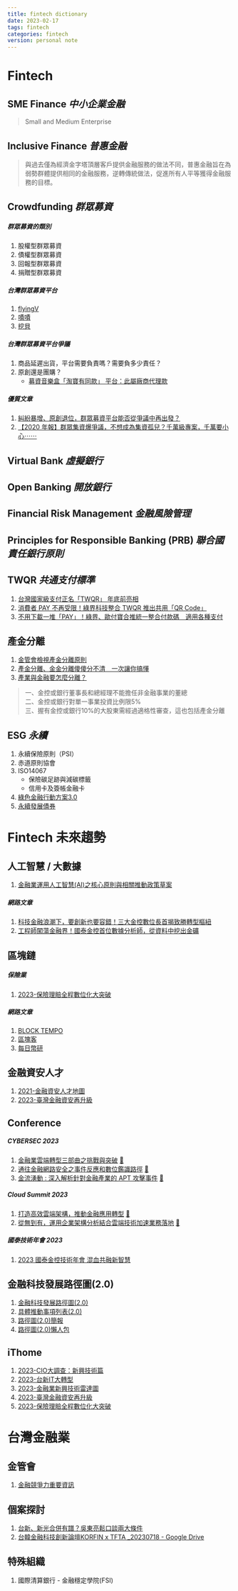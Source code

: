 ```yaml
---
title: fintech dictionary
date: 2023-02-17
tags: fintech
categories: fintech
version: personal note
---
```


# Fintech

## SME Finance _中小企業金融_
> Small and Medium Enterprise

## Inclusive Finance _普惠金融_
> 與過去僅為經濟金字塔頂層客戶提供金融服務的做法不同，普惠金融旨在為弱勢群體提供相同的金融服務，逆轉傳統做法，促進所有人平等獲得金融服務的目標。

## Crowdfunding _群眾募資_
##### 群眾募資的類別
1. 股權型群眾募資
1. 債權型群眾募資
1. 回報型群眾募資
1. 捐贈型群眾募資

##### 台灣群眾募資平台
1. [flyingV](https://www.flyingv.cc/)
1. [嘖嘖](https://www.zeczec.com/)
1. [挖貝](https://wabay.tw/)

##### 台灣群眾募資平台爭議
1. 商品延遲出貨，平台需要負責嗎？需要負多少責任？
1. 原創還是團購？
   - [募資音樂盒「淘寶有同款」 平台：此屬廠商代理款]()

##### 優質文章
1. [糾紛暴增、原創退位，群眾募資平台能否從爭議中再出發？](https://www.twreporter.org/a/taiwan-crowdfunding-dispute)
1. [【2020 年報】群眾集資爆爭議，不想成為集資孤兒？千萬級專案，千萬要小心⋯⋯](https://crowdwatch.tw/post/23168/)

## Virtual Bank _虛擬銀行_

## Open Banking _開放銀行_

## Financial Risk Management _金融風險管理_

## Principles for Responsible Banking (PRB) _聯合國責任銀行原則_

## TWQR _共通支付標準_
1. [台灣國家級支付正名「TWQR」 年底前亮相](https://ec.ltn.com.tw/article/breakingnews/2936530)
1. [消費者 PAY 不再受限！綠界科技整合 TWQR 推出共用「QR Code」](https://today.line.me/tw/v2/article/ZaeeR5j)
1. [不用下載一堆「PAY」！綠界、歐付寶合推統一整合付款碼　適用各種支付](https://finance.ettoday.net/news/2510534)

## 產金分離
1. [金管會檢視產金分離原則](https://money.udn.com/money/story/5613/6842476)
1. [產金分離、金金分離傻傻分不清　一次讓你搞懂](https://www.phew.tw/article/cont/phewpoint/current/news/4033/201805244033)
1. [產業與金融要怎麼分離？](https://view.ctee.com.tw/monetary/25127.html)
> 一、金控或銀行董事長和總經理不能擔任非金融事業的董總  
> 二、金控或銀行對單一事業投資比例限5%  
> 三、握有金控或銀行10%的大股東需經過適格性審查，這也包括產金分離  

## ESG _永續_
1. 永續保險原則（PSI）
1. 赤道原則協會
1. ISO14067 
   - 保險碳足跡與減碳標籤
   - 信用卡及簽帳金融卡
1. [綠色金融行動方案3.0](https://www.fsc.gov.tw/ch/home.jsp?id=96&parentpath=0,2&mcustomize=news_view.jsp&dataserno=202209260001&dtable=News)
1. [永續發展債券](https://www.tpex.org.tw/web/bond/sustainability/institution.php?l=zh-tw)

# Fintech 未來趨勢

## 人工智慧 / 大數據
1. [金融業運用人工智慧(AI)之核心原則與相關推動政策草案](https://www.fsc.gov.tw/uploaddowndoc?file=news/202308151432200.pdf&filedisplay=%E9%99%84%E4%BB%B6_%E9%87%91%E8%9E%8D%E6%A5%AD%E9%81%8B%E7%94%A8%E4%BA%BA%E5%B7%A5%E6%99%BA%E6%85%A7%28AI%29%E4%B9%8B%E6%A0%B8%E5%BF%83%E5%8E%9F%E5%89%87%E8%88%87%E7%9B%B8%E9%97%9C%E6%8E%A8%E5%8B%95%E6%94%BF%E7%AD%96%28%E8%8D%89%E6%A1%88%29.pdf&flag=doc)

##### 網路文章
1. [科技金融浪潮下，要創新也要容錯！三大金控數位長首揭致勝轉型樞紐](https://www.businesstoday.com.tw/article/category/183017/post/202210120030/)
1. [工程師闖蕩金融界！國泰金控首位數據分析師，從資料中挖出金礦](https://www.bnext.com.tw/article/49363/cathayholdings-data-engineers)

## 區塊鏈

##### 保險業
1. [2023-保險理賠全程數位化大突破](https://www.ithome.com.tw/article/155216)

##### 網路文章
1. [BLOCK TEMPO](https://www.blocktempo.com)
1. [區塊客](https://blockcast.it)
1. [每日幣研](https://cryptowesearch.com)

## 金融資安人才
1. [2021-金融資安人才地圖](https://www.fsc.gov.tw/websitedowndoc?file=chfsc/202107081856200.pdf&filedisplay=%E6%AA%94%E6%A1%887_%E9%87%91%E8%9E%8D%E8%B3%87%E5%AE%89%E4%BA%BA%E6%89%8D%E8%81%B7%E8%83%BD%E5%9C%B0%E5%9C%96(110%E5%B9%B47%E6%9C%88%E7%89%88).pdf)
1. [2023-臺灣金融資安再升級](https://www.ithome.com.tw/article/155469)

## Conference

##### CYBERSEC 2023
1. [金融業雲端轉型三部曲之挑戰與突破](https://cyber.ithome.com.tw/2023/session-page/2027) [📄](https://s.itho.me/ccms_slides/2023/5/18/2a99f8a4-410e-439f-a5ae-00249104e3b1.pdf)
1. [通往金融網路安全之事件反應和數位鑑識路徑](https://cyber.ithome.com.tw/2023/session-page/1802) [📄](https://s.itho.me/ccms_slides/2023/5/18/9dfdf0ec-e634-4836-864e-bbf2a64aec8e.pdf)
1. [金流湧動 : 深入解析針對金融產業的 APT 攻擊事件](https://cyber.ithome.com.tw/2023/session-page/1899) [📄](https://s.itho.me/ccms_slides/2023/5/23/9a3fb20b-d24e-43b5-99da-80caa2d75c9f.pdf)

##### Cloud Summit 2023
1. [打造高效雲端架構，推動金融應用轉型](https://cloudsummit.ithome.com.tw/2023/session-page/1965) [📄](https://s.itho.me/ccms_slides/2023/7/28/326e9418-d1e4-4c6a-bbfe-dd8b396e6fca.pdf)
1. [從無到有，運用企業架構分析結合雲端技術加速業務落地](https://cloudsummit.ithome.com.tw/2023/session-page/1990) [📄](https://s.itho.me/ccms_slides/2023/7/28/28887d3a-f645-44c5-a4cb-f3cb40ed3dca.pdf)

##### 國泰技術年會 2023
1. [2023 國泰金控技術年會 混血共融新智慧](https://www.youtube.com/live/fF5cH-2jPkI?si=kAhXSID6LDyIK-J_)


## 金融科技發展路徑圖(2.0)
1. [金融科技發展路徑圖(2.0)](https://www.fsc.gov.tw/uploaddowndoc?file=news/202308151434570.pdf&filedisplay=%E9%99%84%E4%BB%B61-%E9%87%91%E8%9E%8D%E7%A7%91%E6%8A%80%E7%99%BC%E5%B1%95%E8%B7%AF%E5%BE%91%E5%9C%96%282.0%29.pdf&flag=doc)
1. [具體推動事項列表(2.0)](https://www.fsc.gov.tw/uploaddowndoc?file=news/202308151434571.pdf&filedisplay=%E9%99%84%E4%BB%B62-2.0%E5%85%B7%E9%AB%94%E6%8E%A8%E5%8B%95%E4%BA%8B%E9%A0%85%E5%88%97%E8%A1%A8%282.0%29.pdf&flag=doc)
1. [路徑圖(2.0)簡報](https://www.fsc.gov.tw/uploaddowndoc?file=news/202308151434572.pdf&filedisplay=%E9%99%84%E4%BB%B63-%E8%B7%AF%E5%BE%91%E5%9C%96%282.0%29%E7%B0%A1%E5%A0%B1.pdf&flag=doc)
1. [路徑圖(2.0)懶人包](https://www.fsc.gov.tw/uploaddowndoc?file=news/202308151435090.pdf&filedisplay=%E9%99%84%E4%BB%B64-%E8%B7%AF%E5%BE%91%E5%9C%96%282.0%29%E6%87%B6%E4%BA%BA%E5%8C%85.pdf&flag=doc)

## iThome
1. [2023-CIO大調查：新興技術篇](https://www.ithome.com.tw/article/158000)
1. [2023-台新IT大轉型](https://www.ithome.com.tw/article/155364)
1. [2023-金融業新興技術雷達圖](https://s4.itho.me/sites/default/files/files/1140-封面-金融業-600-大圖-PNG.png)
1. [2023-臺灣金融資安再升級](https://www.ithome.com.tw/article/155469)
1. [2023-保險理賠全程數位化大突破](https://www.ithome.com.tw/article/155216)


# 台灣金融業

## 金管會
1. [金融競爭力重要資訊](https://www.fsc.gov.tw/ch/home.jsp?id=146&websitelink=artwebsite.jsp&parentpath=0,8)

## 個案探討
1. [台新、新光合併有譜？吳東亮鬆口談兩大條件](https://www.gvm.com.tw/article/103619?utm_campaign=daily&utm_content=gv_post&utm_medium=social&utm_source=facebook&fbclid=IwAR2J-Jq1P4ma5YXXHbk0yZVEuY-AwjL27KRgdDjZGYLMLUkXbpXsyJ7jPQ4)
1. [台韓金融科技創新論壇KORFIN x TFTA _20230718 - Google Drive](https://drive.google.com/drive/folders/14-BEbgOuHe5edlPBmd_JWFB0gq9F17Gu?fbclid=IwAR0R2bxnhCT8nq8wTjY3VleFB7Zo6NIsQhUQDHx1eln5h2Ts5uWIWVZ85-w)

## 特殊組織
1. 國際清算銀行 - 金融穩定學院(FSI)
